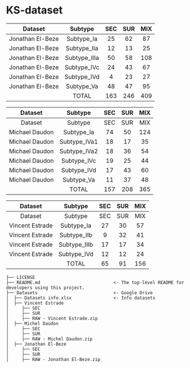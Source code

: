 # KS-dataset

|      Dataset     |    Subtype   | SEC | SUR | MIX |
|:----------------:|:------------:|:---:|:---:|:---:|
| Jonathan El-Beze |   Subtype_Ia |  25 |  62 |  87 |
| Jonathan El-Beze |  Subtype_IIa |  12 |  13 |  25 |
| Jonathan El-Beze | Subtype_IIIa |  50 |  58 | 108 |
| Jonathan El-Beze |  Subtype_IVc |  24 |  43 |  67 |
| Jonathan El-Beze |  Subtype_IVd |  4  |  23 |  27 |
| Jonathan El-Beze |   Subtype_Va |  48 |  47 |  95 |
|                  |     TOTAL    | 163 | 246 | 409 |

|      Dataset     |    Subtype   | SEC | SUR | MIX |
|:----------------:|:------------:|:---:|:---:|:---:|
|      Dataset     |    Subtype   | SEC | SUR | MIX |
|  Michael Daudon  |   Subtype_Ia |  74 |  50 | 124 |
|  Michael Daudon  | Subtype_IVa1 |  18 |  17 |  35 |
|  Michael Daudon  | Subtype_IVa2 |  18 |  36 |  54 |
|  Michael Daudon  |  Subtype_IVc |  19 |  25 |  44 |
|  Michael Daudon  |  Subtype_IVd |  17 |  43 |  60 |
|  Michael Daudon  |   Subtype_Va |  11 |  37 |  48 |
|                  |     TOTAL    | 157 | 208 | 365 |

|      Dataset     |    Subtype   | SEC | SUR | MIX |
|:----------------:|:------------:|:---:|:---:|:---:|
|      Dataset     |    Subtype   | SEC | SUR | MIX |
|  Vincent Estrade |   Subtype_Ia |  27 |  30 |  57 |
|  Vincent Estrade |  Subtype_IIb |  9  |  32 |  41 |
|  Vincent Estrade | Subtype_IIIb |  17 |  17 |  34 |
|  Vincent Estrade |  Subtype_IVd |  12 |  12 |  24 |
|                  |     TOTAL    |  65 |  91 | 156 |



```nohighlight
├── LICENSE
├── README.md                            <- The top-level README for developers using this project.
├── Datasets                             <- Google Drive
│  ├── Datasets info.xlsx                <- Info datasets
│  ├── Vincent Estrade
│     ├── SEC
│     ├── SUR
│     ├── RAW - Vincent Estrade.zip
│  ├── Michel Daudon
│     ├── SEC
│     ├── SUR
│     ├── RAW - Michel Daudon.zip
│  ├── Jonathan El-Beze
│     ├── SEC
│     ├── SUR
│     ├── RAW - Jonathan El-Beze.zip
```


